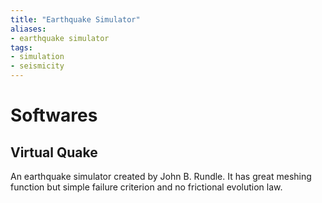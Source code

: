 ```yaml
---
title: "Earthquake Simulator"
aliases:
- earthquake simulator
tags:
- simulation
- seismicity
---
```


# Softwares

## Virtual Quake
An earthquake simulator created by John B. Rundle. It has great meshing function but simple failure criterion and no frictional evolution law.